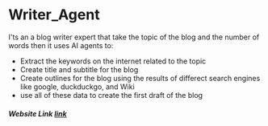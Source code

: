 # Writer_Agent

I'ts an a blog writer expert that take the topic of the blog and the number of words then it uses AI agents to:

* Extract the keywords on the internet related to the topic
* Create title and subtitle for the blog
* Create outlines for the blog using the results of differect search engines like google, duckduckgo, and Wiki
* use all of these data to create the first draft of the blog

##### Website Link [link](https://writeragent-fjblzk40cn.streamlit.app/ "go to webstie")
